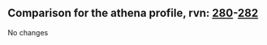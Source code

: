 ## Comparison for the athena profile, rvn: [280](https://github.com/PRO100KatYT/FortniteProfileRevisions/tree/main/profiles/athena/280%20athena.json)-[282](https://github.com/PRO100KatYT/FortniteProfileRevisions/tree/main/profiles/athena/282%20athena.json)

No changes
